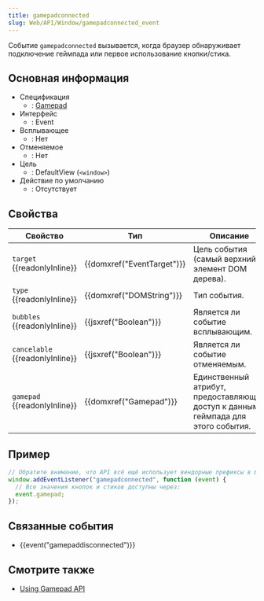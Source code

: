```yaml
---
title: gamepadconnected
slug: Web/API/Window/gamepadconnected_event
---
```


Событие `gamepadconnected` вызывается, когда браузер обнаруживает подключение геймпада или первое использование кнопки/стика.

## Основная информация

- Спецификация
  - : [Gamepad](http://www.w3.org/TR/gamepad/#the-gamepadconnected-event)
- Интерфейс
  - : Event
- Всплывающее
  - : Нет
- Отменяемое
  - : Нет
- Цель
  - : DefaultView (`<window>`)
- Действие по умолчанию
  - : Отсутствует

## Свойства

| Свойство                        | Тип                        | Описание                                                                          |
| ------------------------------- | -------------------------- | --------------------------------------------------------------------------------- |
| `target` {{readonlyInline}}     | {{domxref("EventTarget")}} | Цель события (самый верхний элемент DOM дерева).                                  |
| `type` {{readonlyInline}}       | {{domxref("DOMString")}}   | Тип события.                                                                      |
| `bubbles` {{readonlyInline}}    | {{jsxref("Boolean")}}      | Является ли событие всплывающим.                                                  |
| `cancelable` {{readonlyInline}} | {{jsxref("Boolean")}}      | Является ли событие отменяемым.                                                   |
| `gamepad` {{readonlyInline}}    | {{domxref("Gamepad")}}     | Единственный атрибут, предоставляющий доступ к данным геймпада для этого события. |

## Пример

```js
// Обратите внимание, что API всё ещё использует вендорные префиксы в браузерах, которые его реализуют
window.addEventListener("gamepadconnected", function (event) {
  // Все значения кнопок и стиков доступны через:
  event.gamepad;
});
```

## Связанные события

- {{event("gamepaddisconnected")}}

## Смотрите также

- [Using Gamepad API](/ru/docs/API/Gamepad/Using_Gamepad_API)

